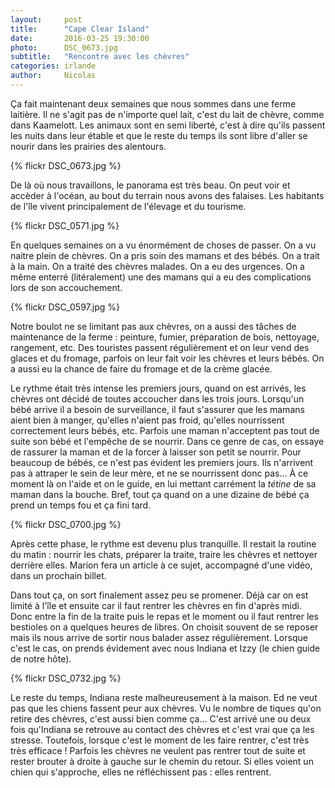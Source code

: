 ```yaml
---
layout:     post
title:      "Cape Clear Island"
date:       2016-03-25 19:30:00
photo:      DSC_0673.jpg
subtitle:   "Rencontre avec les chèvres"
categories: irlande
author:     Nicolas
---
```


Ça fait maintenant deux semaines que nous sommes dans une ferme laitière.
Il ne s'agit pas de n'importe quel lait, c'est du lait de chèvre, comme dans Kaamelott.
Les animaux sont en semi liberté, c'est à dire qu'ils passent les nuits dans leur étable et
que le reste du temps ils sont libre d'aller se nourir dans les prairies des alentours.

{% flickr DSC_0673.jpg %}

De là où nous travaillons, le panorama est très beau. On peut voir et accèder à l'océan,
au bout du terrain nous avons des falaises. Les habitants de l'île vivent principalement de
l'élevage et du tourisme.

{% flickr DSC_0571.jpg %}

En quelques semaines on a vu énormément de choses de passer. On a vu naitre plein de chèvres.
On a pris soin des mamans et des bébés. On a trait à la main. On a traité des chèvres malades.
On a eu des urgences. On a même enterré (litéralement) une des mamans qui a eu des
complications lors de son accouchement.

{% flickr DSC_0597.jpg %}

Notre boulot ne se limitant pas aux chèvres, on a aussi des tâches de maintenance de la ferme :
peinture, fumier, préparation de bois, nettoyage, rangement, etc. Des touristes passent régulièrement
et on leur vend des glaces et du fromage, parfois on leur fait voir les chèvres et leurs bébés. On
a aussi eu la chance de faire du fromage et de la crème glacée.

Le rythme était très intense les premiers jours, quand on est arrivés, les chèvres ont décidé de
toutes accoucher dans les trois jours. Lorsqu'un bébé arrive il a besoin de surveillance, il faut
s'assurer que les mamans aient bien à manger, qu'elles n'aient pas froid, qu'elles nourrissent
correctement leurs bébés, etc. Parfois une maman n'acceptent pas tout de suite son bébé et l'empêche
de se nourrir. Dans ce genre de cas, on essaye de rassurer la maman et de la forcer à laisser son
petit se nourrir. Pour beaucoup de bébés, ce n'est pas évident les premiers jours. Ils
n'arrivent pas à attraper le sein de leur mère, et ne se nourrissent donc pas... À ce moment là on
l'aide et on le guide, en lui mettant carrément la <em>tétine</em> de sa maman dans la bouche. Bref,
tout ça quand on a une dizaine de bébé ça prend un temps fou et ça fini tard.

{% flickr DSC_0700.jpg %}

Après cette phase, le rythme est devenu plus tranquille. Il restait la routine du matin : nourrir les
chats, préparer la traite, traire les chèvres et nettoyer derrière elles. Marion fera un article à ce
sujet, accompagné d'une vidéo, dans un prochain billet.

Dans tout ça, on sort finalement assez peu se promener. Déjà car on est limité à l'île et ensuite car
il faut rentrer les chèvres en fin d'après midi. Donc entre la fin de la traite puis le repas et le
moment ou il faut rentrer les bestioles on a quelques heures de libres. On choisit souvent de se
reposer mais ils nous arrive de sortir nous balader assez régulièrement. Lorsque c'est le cas, on prends
évidement avec nous Indiana et Izzy (le chien guide de notre hôte).

{% flickr DSC_0732.jpg %}

Le reste du temps, Indiana reste malheureusement à la maison. Ed ne veut pas que les chiens fassent peur
aux chèvres. Vu le nombre de tiques qu'on retire des chèvres, c'est aussi bien comme ça... C'est arrivé
une ou deux fois qu'Indiana se retrouve au contact des chèvres et c'est vrai que ça les stresse. Toutefois,
lorsque c'est le moment de les faire rentrer, c'est très très efficace ! Parfois les chèvres ne veulent
pas rentrer tout de suite et rester brouter à droite à gauche sur le chemin du retour. Si elles voient un
chien qui s'approche, elles ne réfléchissent pas : elles rentrent.
